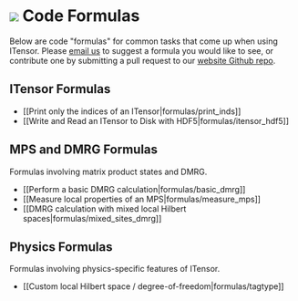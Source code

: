 # <img src="docs/VERSION/formulas/icon.png" class="largeicon">  Code Formulas

Below are code "formulas" for common tasks that come up when using ITensor. 
Please <a href="/about.html">email us</a> to suggest a formula you would
like to see, or contribute one by submitting a pull request to our
<a href="https://github.com/ITensor/website" target="_blank">website Github repo</a>.

## ITensor Formulas

* [[Print only the indices of an ITensor|formulas/print_inds]]
* [[Write and Read an ITensor to Disk with HDF5|formulas/itensor_hdf5]]

## MPS and DMRG Formulas
Formulas involving matrix product states and DMRG.

- [[Perform a basic DMRG calculation|formulas/basic_dmrg]]
- [[Measure local properties of an MPS|formulas/measure_mps]]
- [[DMRG calculation with mixed local Hilbert spaces|formulas/mixed_sites_dmrg]]

## Physics Formulas
Formulas involving physics-specific features of ITensor.

* [[Custom local Hilbert space / degree-of-freedom|formulas/tagtype]]

<!-- Formulas to add:
* Local measurements of MPS
* Excited-state DMRG
* Getting the blocks of an QNITensor
...
-->
